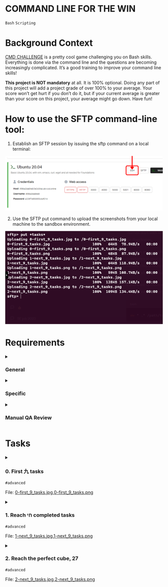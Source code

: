 # **COMMAND LINE FOR THE WIN**
`Bash` `Scripting`

# Background Context
[CMD CHALLENGE](https://cmdchallenge.com/) is a pretty cool game challenging you on Bash skills. Everything is done via the command line and the questions are becoming increasingly complicated. It’s a good training to improve your command line skills!

**This project is NOT mandatory** at all. It is 100% optional. Doing any part of this project will add a project grade of over 100% to your average. Your score won’t get hurt if you don’t do it, but if your current average is greater than your score on this project, your average might go down. Have fun!

# How to use the SFTP command-line tool:
1. Establish an SFTP session by issuing the sftp command on a local terminal:
<img src="https://github.com/codenvibes/alx-system_engineering-devops/blob/master/command_line_for_the_win/pictures/step1.png">

2. Use the SFTP put command to upload the screenshots from your local machine to the sandbox environment.
<img src="https://github.com/codenvibes/alx-system_engineering-devops/blob/master/command_line_for_the_win/pictures/step2.png">

# Requirements
<details>
<summary><h3>General</h3></summary>

- A `README.md` file, at the root of the folder of the project, is mandatory
- This project will be manually reviewed.
- As each task is completed, the name of that task will turn green
- Create a screenshot, showing that you completed the required levels
- Push this screenshot with the right name to GitHub, in either the PNG or JPEG format
</details>

<details>
<summary><h3>Specific</h3></summary>

In addition to completing the project tasks and submitting the required `screenshots` to `GitHub`, you are also required to demonstrate the use of the `SFTP` (Secure File Transfer Protocol) command-line tool to move your local screenshots to the sandbox environment.

**References :**
- [SFTP Guide](https://man.openbsd.org/sftp)
- [SFTP File Transfer Tutorial](https://www.digitalocean.com/community/tutorials/how-to-use-sftp-to-securely-transfer-files-with-a-remote-server)

**Here are the steps to follow:**
- Take the `screenshots` of the completed levels as mentioned in the `general` requirements.
- Open a terminal or command prompt on your local machine.
- Use the `SFTP command-line tool` to establish a connection to the sandbox environment. You will need the `hostname`, `username`, and `password` provided to you for the sandbox environment.
- Once connected, navigate to the `directory` where you want to upload the `screenshots`.
- Use the SFTP `put` command to upload the `screenshots` from your local machine to the sandbox environment.
- Confirm that the `screenshots` have been successfully transferred by checking the sandbox directory.
- Once the `screenshots` are transferred, you can proceed to push the `screenshots` to `GitHub` as mentioned in the initial requirements.
- Make sure to include the steps you followed to use the SFTP command-line tool in your project’s README.md file. This will help the reviewers understand how you performed the file transfer using SFTP.

**NOTE :**
- The screenshoots of completed level should be inside the dir `/root/alx-system_engineering-devops/command_line_for_the_win/`
</details>

<details>
<summary><h3>Manual QA Review</h3></summary>

**It is your responsibility to request a review for this project from a peer. If no peers have been reviewed, you should request a review from a TA or staff member.**
</details>

<!-- # More Info -->

# Tasks

<details>
<summary>

### 0. First 九 tasks
`#advanced`

File: [0-first_9_tasks.jpg](),[0-first_9_tasks.png]()
</summary>

Complete the first 9 tasks.
</details>

<details>
<summary>

### 1. Reach חי completed tasks
`#advanced`

File: [1-next_9_tasks.jpg](),[1-next_9_tasks.png]()
</summary>

Complete the 9 next tasks, getting to 18 total.
</details>

<details>
<summary>

### 2. Reach the perfect cube, 27
`#advanced`

File: [2-next_9_tasks.jpg](),[2-next_9_tasks.png]()
</summary>

Complete the 9 next tasks, getting to 27 total.
</details>

